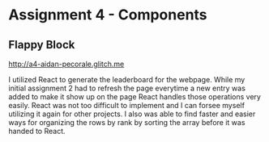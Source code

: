 Assignment 4 - Components
===
## Flappy Block

http://a4-aidan-pecorale.glitch.me

I utilized React to generate the leaderboard for the webpage. While my initial assignment 2 had to refresh the page everytime a new entry was added to make it show up on the page React handles those operations very easily. React was not too difficult to implement and I can forsee myself utilizing it again for other projects. I also was able to find faster and easier ways for organizing the rows by rank by sorting the array before it was handed to React.

